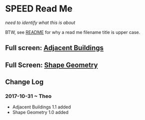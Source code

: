 <span style=display:none; >[You are now in a GitHub source code view - click this link to view Read Me file as a web page]( http://www.ladybug.tools/spider/sandbox/speed-specification/#README.md "View file as a web page." ) </span>

# SPEED Read Me

_need to identify what this is about_

BTW, see [README]( https://en.wikipedia.org/wiki/README ) for why a read me filename title is upper case.


## Full screen: [Adjacent Buildings]( http://www.ladybug.tools/spider/sandbox/speed-specification/adjacent-buildings.html )

## Full Screen: [Shape Geometry]( http://www.ladybug.tools/spider/sandbox/speed-specification/shape-geometry.html )


## Change Log

### 2017-10-31 ~ Theo

* Adjacent Buildings 1.1 added
* Shape Geometry 1.0 added